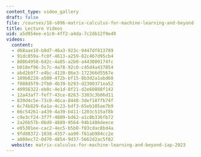 ```yaml
---
content_type: video_gallery
draft: false
file: /courses/18-s096-matrix-calculus-for-machine-learning-and-beyond-january-iap-2023/lecture-videos
title: Lecture Videos
uid: a5d954ee-e1c0-4ff2-a4da-7c2db12f9e49
videos:
  content:
  - d68aae18-b0d7-46a3-923c-9447df813789
  - 91dc859a-fc0f-4613-a259-82c467d95cb4
  - 800b4958-6d2c-4a05-a2b0-a443000174fc
  - b018ef96-3c7c-4a78-92c0-c45d4a437854
  - abd2b9f7-e4bc-4120-86e3-172366d5567e
  - 189b8228-a500-472b-bf15-8b3d2a1abd68
  - f008d5f0-2fb0-4b39-b293-d2300371ea52
  - 40956322-eb8c-4e1d-8f21-d2e60888f142
  - 12a43af7-fef7-43ce-8263-3303c3b06d11
  - 839d4c5e-73c0-46ca-8448-3def18ffb74f
  - 6c74b829-6a1a-4c23-bdf3-65eb105ae7b9
  - 66c54261-a439-4a39-b411-1203c515af8b
  - c9e3cf24-3f7f-4809-bd62-a1c0b336fb72
  - 2a26b57b-0bd9-4889-9564-94b1486deece
  - e05301ee-cac2-4ec5-b5b0-f03cdac8bd4a
  - 9fd88372-1038-4357-aa90-f61ab984cc2e
  - a808ec72-0d70-4854-9d37-5662d2ac5f82
  website: matrix-calculus-for-machine-learning-and-beyond-iap-2023
---
```

